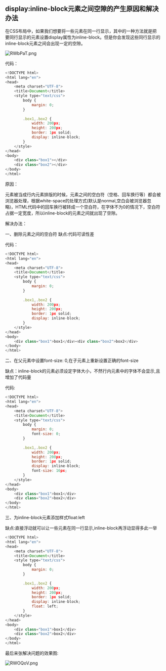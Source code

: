 ## display:inline-block元素之间空隙的产生原因和解决办法

在CSS布局中，如果我们想要将一些元素在同一行显示，其中的一种方法就是把要同行显示的元素设置display属性为inline-block。但是你会发现这些同行显示的inline-block元素之间会出现一定的空隙。

![RWbPaT.png](https://z3.ax1x.com/2021/07/04/RWbPaT.png)

代码： 

```javascript
<!DOCTYPE html>
<html lang="en">
<head>
    <meta charset="UTF-8">
    <title>Document</title>
    <style type="text/css">
        body {
            margin: 0;
        }
 
        .box1,.box2 {
            width: 200px;
            height: 200px;
            border: 1px solid;
            display: inline-block;
        }
    </style>
</head>
<body>
    <div class="box1"></div>
    <div class="box2"></div>
</body>
</html>
```

原因： 

元素被当成行内元素排版的时候，元素之间的空白符（空格、回车换行等）都会被浏览器处理，根据white-space的处理方式(默认是normal,空白会被浏览器忽略)，HTML代码中的回车换行被转成一个空白符，在字体不为0的情况下，空白符占据一定宽度，所以inline-block的元素之间就出现了空隙。

解决办法：

一、删除元素之间的空白符
缺点:代码可读性差

代码：

```javascript
<!DOCTYPE html>
<html lang="en">
<head>
    <meta charset="UTF-8">
    <title>Document</title>
    <style type="text/css">
        body {
            margin: 0;
        }
 
        .box1,.box2 {
            width: 200px;
            height: 200px;
            border: 1px solid;
            display: inline-block;
        }
    </style>
</head>
<body>
    <div class="box1">box1</div><div class="box2">box2</div>
</body>
</html>
```

二、在父元素中设置font-size: 0,在子元素上重新设置正确的font-size

缺点：inline-block的元素必须设定字体大小，不然行内元素中的字体不会显示,且增加了代码量

代码:

```javascript
<!DOCTYPE html>
<html lang="en">
<head>
    <meta charset="UTF-8">
    <title>Document</title>
    <style type="text/css">
        body {
            margin: 0;
            font-size: 0;
        }
 
        .box1,.box2 {
            width: 200px;
            height: 200px;
            border: 1px solid;
            display: inline-block;
            font-size: 16px;
        }
    </style>
</head>
<body>
    <div class="box1">box1</div>
    <div class="box2">box2</div>
</body>
</html>
```

三、为inline-block元素添加样式float:left

缺点:直接浮动就可以让一些元素在同一行显示,inline-block再浮动显得多此一举

```javascript
<!DOCTYPE html>
<html lang="en">
<head>
    <meta charset="UTF-8">
    <title>Document</title>
    <style type="text/css">
        body {
            margin: 0;
        }
 
        .box1,.box2 {
            width: 200px;
            height: 200px;
            border: 1px solid;
            display: inline-block;
            float: left;
        }
    </style>
</head>
<body>
    <div class="box1">box1</div>
    <div class="box2">box2</div>
</body>
</html>
```

最后来张解决问题的效果图:

![RWOQoV.png](https://z3.ax1x.com/2021/07/04/RWOQoV.png)